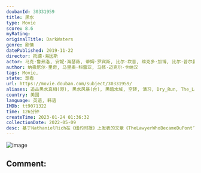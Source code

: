 ```yaml
---
doubanId: 30331959
title: 黑水
type: Movie
score: 8.6
myRating: 
originalTitle: DarkWaters
genre: 剧情
datePublished: 2019-11-22
director: 托德·海因斯
actor: 马克·鲁弗洛, 安妮·海瑟薇, 蒂姆·罗宾斯, 比尔·坎普, 维克多·加博, 比尔·普尔曼, 梅尔·温宁汉姆, 威廉·杰克森·哈珀, 路易莎·克劳瑟, 凯文·克劳利, 丹尼尔·, 王明, 西尼·迈尔斯, 马克·霍克尔, 考特尼·德科斯基, 斯嘉丽·希克斯, 布莱恩·加拉格尔, 约翰·纽伯格, 莱曼·陈, 丹妮丝·达·维拉, 杰弗里·格罗弗, 泰里·克拉克, 杰夫·福尔克, 温·赖克特, 乔恩·奥斯贝克, 理查德·杜恩, 迈克尔·海尼, 大卫·皮廷格, 巴基·贝利, 罗伯·比洛特
author: 纳撒尼尔·里奇, 马里奥·科雷亚, 马修·迈克尔·卡纳汉
tags: Movie, 
state: 想看
url: https://movie.douban.com/subject/30331959/
aliases: 追击黑水真相(港), 黑水风暴(台), 黑暗水域, 空转, 演习, Dry_Run, The_Lawyer_Who_Became_DuPont's_Worst_Nightmare
country: 美国
language: 英语, 韩语
IMDb: tt9071322
time: 126分钟
createTime: 2023-01-24 01:36:32
collectionDate: 2022-05-09
desc: 基于NathanielRich在《纽约时报》上发表的文章《TheLawyerWhoBecameDuPont’sWorstNightmare》，围绕罗伯特·比洛特展开，他担任辩护律师长达8...
---
```


![image](p2569450232.jpg)

Comment: 
---

